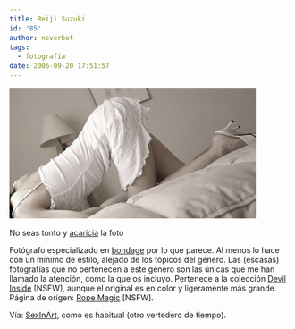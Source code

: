 ```yaml
---
title: Reiji Suzuki
id: '85'
author: neverbot
tags:
  - fotografía
date: 2006-09-20 17:51:57
---
```


[![Rope Magic.jpg](./reiji-suzuki/Rope%20Magic.jpg "Reiji Suzuki")](./reiji-suzuki/Rope%20Magic.jpg "Reiji Suzuki")

No seas tonto y [acaricia](./reiji-suzuki/Rope%20Magic.jpg) la foto

Fotógrafo especializado en [bondage](http://es.wikipedia.org/wiki/Bondage) por lo que parece. Al menos lo hace con un mínimo de estilo, alejado de los tópicos del género. Las (escasas) fotografías que no pertenecen a este género son las únicas que me han llamado la atención, como la que os incluyo. Pertenece a la colección [Devil Inside](http://ropemagic.g-serve.net/pictures/devil_in/pic.html) \[NSFW\], aunque el original es en color y ligeramente más grande. Página de origen: [Rope Magic](http://ropemagic.g-serve.net/) \[NSFW\].

Vía: [SexInArt](http://www.sexinart.net/2006/09/19/reiji-suzuki/), como es habitual (otro vertedero de tiempo).
